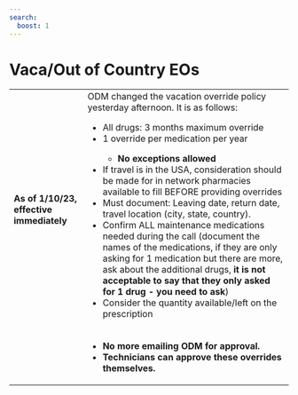 ```yaml
---
search:
  boost: 1
---
```


# Vaca/Out of Country EOs

| | |
| :--- | :--- |
| **As of 1/10/23, effective immediately** | ODM changed the vacation override policy yesterday afternoon. It is as follows: <ul><li>All drugs: 3 months maximum override</li><li>1 override per medication per year</li><ul><li>**No exceptions allowed**</li></ul><li>If travel is in the USA, consideration should be made for in network pharmacies available to fill BEFORE providing overrides</li><li>Must document: Leaving date, return date, travel location (city, state, country).</li><li>Confirm ALL maintenance medications needed during the call (document the names of the medications, if they are only asking for 1 medication but there are more, ask about the additional drugs, **it is not acceptable to say that they only asked for 1 drug - you need to ask**)</li><li>Consider the quantity available/left on the prescription</li></ul> |
| | <ul><li>**No more emailing ODM for approval.**</li><li>**Technicians can approve these overrides themselves.**</li></ul>